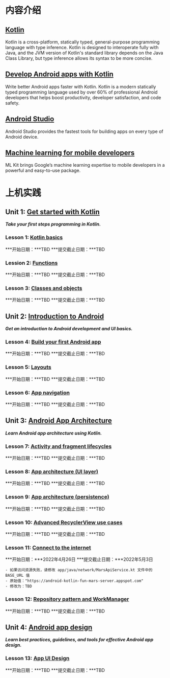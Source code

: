 # 内容介绍

## [Kotlin](https://kotlinlang.org/)

Kotlin is a cross-platform, statically typed, general-purpose programming language with type inference. Kotlin is designed to interoperate fully with Java, and the JVM version of Kotlin's standard library depends on the Java Class Library, but type inference allows its syntax to be more concise.

## [Develop Android apps with Kotlin](https://developer.android.com/kotlin) 

Write better Android apps faster with Kotlin. Kotlin is a modern statically typed programming language used by over 60% of professional Android developers that helps boost productivity, developer satisfaction, and code safety.

## [Android Studio](https://developer.android.com/studio) 

Android Studio provides the fastest tools for building apps on every type of Android device.

## [Machine learning for mobile developers](https://developers.google.com/ml-kit) 

ML Kit brings Google’s machine learning expertise to mobile developers in a powerful and easy-to-use package. 


# 上机实践

## Unit 1: [Get started with Kotlin](https://developer.android.com/courses/android-development-with-kotlin/unit-1)
***Take your first steps programming in Kotlin.***

### Lesson 1: [Kotlin basics](https://developer.android.com/courses/pathways/android-development-with-kotlin-1) 
***开始日期：***TBD
***提交截止日期：***TBD

### Lession 2: [Functions](https://developer.android.com/courses/pathways/android-development-with-kotlin-2)
***开始日期：***TBD
***提交截止日期：***TBD

### Lesson 3: [Classes and objects](https://developer.android.com/courses/pathways/android-development-with-kotlin-3)
***开始日期：***TBD
***提交截止日期：***TBD

## Unit 2: [Introduction to Android](https://developer.android.com/courses/android-development-with-kotlin/unit-2)
***Get an introduction to Android development and UI basics.***

### Lesson 4: [Build your first Android app](https://developer.android.com/courses/pathways/android-development-with-kotlin-4)
***开始日期：***TBD
***提交截止日期：***TBD

### Lesson 5: [Layouts](https://developer.android.com/courses/pathways/android-development-with-kotlin-5)
***开始日期：***TBD
***提交截止日期：***TBD

### Lesson 6: [App navigation](https://developer.android.com/courses/pathways/android-development-with-kotlin-6)
***开始日期：***TBD
***提交截止日期：***TBD

## Unit 3: [Android App Architecture](https://developer.android.com/courses/android-development-with-kotlin/unit-3)
***Learn Android app architecture using Kotlin.***

### Lesson 7: [Activity and fragment lifecycles](https://developer.android.com/courses/pathways/android-development-with-kotlin-7)
***开始日期：***TBD
***提交截止日期：***TBD

### Lesson 8: [App architecture (UI layer)](https://developer.android.com/courses/pathways/android-development-with-kotlin-8)
***开始日期：***TBD
***提交截止日期：***TBD

### Lesson 9: [App architecture (persistence)](https://developer.android.com/courses/pathways/android-development-with-kotlin-9)
***开始日期：***TBD
***提交截止日期：***TBD

### Lesson 10: [Advanced RecyclerView use cases](https://developer.android.com/courses/pathways/android-development-with-kotlin-10)
***开始日期：***TBD
***提交截止日期：***TBD

### Lesson 11: [Connect to the internet](https://developer.android.com/courses/pathways/android-development-with-kotlin-11)
***开始日期：***2022年4月26日
***提交截止日期：***2022年5月3日

    - 如果访问资源失败，请修改 app/java/network/MarsApiService.kt 文件中的 BASE_URL 值
    - 原始值："https://android-kotlin-fun-mars-server.appspot.com"
    - 修改为：TBD

### Lesson 12: [Repository pattern and WorkManager](https://developer.android.com/courses/pathways/android-development-with-kotlin-12)
***开始日期：***TBD
***提交截止日期：***TBD

## Unit 4: [Android app design](https://developer.android.com/courses/android-development-with-kotlin/unit-4)
***Learn best practices, guidelines, and tools for effective Android app design.***

### Lesson 13: [App UI Design](https://developer.android.com/courses/pathways/android-development-with-kotlin-13) 
***开始日期：***TBD
***提交截止日期：***TBD